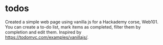 # todos
Created a simple web page using vanilla js for a Hackademy corse, Web101.
You can create a to-do list, mark items as completed, filter them by completion and edit them.
Inspired by https://todomvc.com/examples/vanillajs/. 

